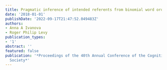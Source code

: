```yaml
---
title: Pragmatic inference of intended referents from binomial word order
date: '2018-01-01'
publishDate: '2022-09-17T21:47:52.049483Z'
authors:
- Anna A Ivanova
- Roger Philip Levy
publication_types:
- '1'
abstract: ''
featured: false
publication: '*Proceedings of the 40th Annual Conference of the Cognitive Science
  Society*'
---
```

